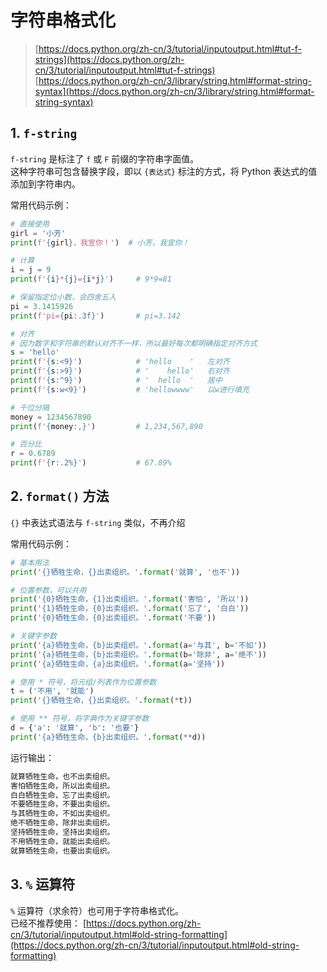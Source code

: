 # 字符串格式化

> [https://docs.python.org/zh-cn/3/tutorial/inputoutput.html#tut-f-strings](https://docs.python.org/zh-cn/3/tutorial/inputoutput.html#tut-f-strings)  
> [https://docs.python.org/zh-cn/3/library/string.html#format-string-syntax](https://docs.python.org/zh-cn/3/library/string.html#format-string-syntax)

## 1. `f-string`

`f-string` 是标注了 `f` 或 `F` 前缀的字符串字面值。  
这种字符串可包含替换字段，即以 `{表达式}` 标注的方式，将 Python 表达式的值添加到字符串内。

常用代码示例：
```python
# 直接使用
girl = '小芳'
print(f'{girl}，我宣你！')  # 小芳，我宣你！

# 计算
i = j = 9
print(f'{i}*{j}={i*j}')     # 9*9=81

# 保留指定位小数，会四舍五入
pi = 3.1415926
print(f'pi={pi:.3f}')       # pi=3.142

# 对齐
# 因为数字和字符串的默认对齐不一样，所以最好每次都明确指定对齐方式
s = 'hello'
print(f'{s:<9}')            # 'hello    '   左对齐
print(f'{s:>9}')            # '    hello'   右对齐
print(f'{s:^9}')            # '  hello  '   居中
print(f'{s:w<9}')           # 'hellowwww'   以w进行填充

# 千位分隔
money = 1234567890
print(f'{money:,}')         # 1,234,567,890

# 百分比
r = 0.6789
print(f'{r:.2%}')           # 67.89%
```

## 2. `format()` 方法

`{}` 中表达式语法与 `f-string` 类似，不再介绍

常用代码示例：
```python
# 基本用法
print('{}牺牲生命，{}出卖组织。'.format('就算', '也不'))

# 位置参数，可以共用
print('{0}牺牲生命，{1}出卖组织。'.format('害怕', '所以'))
print('{1}牺牲生命，{0}出卖组织。'.format('忘了', '白白'))
print('{0}牺牲生命，{0}出卖组织。'.format('不要'))

# 关键字参数
print('{a}牺牲生命，{b}出卖组织。'.format(a='与其', b='不如'))
print('{a}牺牲生命，{b}出卖组织。'.format(b='除非', a='绝不'))
print('{a}牺牲生命，{a}出卖组织。'.format(a='坚持'))

# 使用 * 符号，将元组/列表作为位置参数
t = ('不用', '就能')
print('{}牺牲生命，{}出卖组织。'.format(*t))

# 使用 ** 符号，将字典作为关键字参数
d = {'a': '就算', 'b': '也要'}
print('{a}牺牲生命，{b}出卖组织。'.format(**d))
```

运行输出：
```txt
就算牺牲生命，也不出卖组织。
害怕牺牲生命，所以出卖组织。
白白牺牲生命，忘了出卖组织。
不要牺牲生命，不要出卖组织。
与其牺牲生命，不如出卖组织。
绝不牺牲生命，除非出卖组织。
坚持牺牲生命，坚持出卖组织。
不用牺牲生命，就能出卖组织。
就算牺牲生命，也要出卖组织。
```

## 3. `%` 运算符
`%` 运算符（求余符）也可用于字符串格式化。  
已经不推荐使用：
[https://docs.python.org/zh-cn/3/tutorial/inputoutput.html#old-string-formatting](https://docs.python.org/zh-cn/3/tutorial/inputoutput.html#old-string-formatting)
